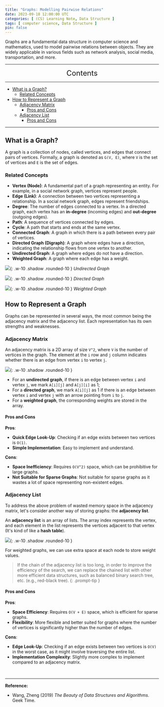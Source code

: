 ```yaml
---
title: "Graphs: Modelling Pairwise Relations"
date: 2023-09-18 12:00:00 UTC
categories: [ (CS) Learning Note, Data Structure ]
tags: [ computer science, Data Structure ]
pin: false
---
```


Graphs are a fundamental data structure in computer science and mathematics, used to model pairwise relations between objects. They are widely applicable in various fields such as network analysis, social media, transportation, and more.

---
<center><font size='5'> Contents </font></center>

---

<!-- TOC -->
  * [What is a Graph?](#what-is-a-graph)
    * [Related Concepts](#related-concepts)
  * [How to Represent a Graph](#how-to-represent-a-graph)
    * [Adjacency Matrix](#adjacency-matrix)
      * [Pros and Cons](#pros-and-cons)
    * [Adjacency List](#adjacency-list)
      * [Pros and Cons](#pros-and-cons-1)
<!-- TOC -->

---

## What is a Graph?

A graph is a collection of nodes, called vertices, and edges that connect pairs of vertices. Formally, a graph is denoted as `G(V, E)`, where `V` is the set of vertices and `E` is the set of edges.

### Related Concepts

- **Vertex (Node)**: A fundamental part of a graph representing an entity. For example, in a social network graph, vertices represent people.
- **Edge (Link)**: A connection between two vertices representing a relationship. In a social network graph, edges represent friendships.
- **Degree**: The number of edges connected to a vertex. In a directed graph, each vertex has an **in-degree** (incoming edges) and **out-degree** (outgoing edges).
- **Path**: A sequence of vertices connected by edges.
- **Cycle**: A path that starts and ends at the same vertex.
- **Connected Graph**: A graph in which there is a path between every pair of vertices.
- **Directed Graph (Digraph)**: A graph where edges have a direction, indicating the relationship flows from one vertex to another.
- **Undirected Graph**: A graph where edges do not have a direction.
- **Weighted Graph**: A graph where each edge has a weight.

![](https://i.postimg.cc/cJ4xN0mb/g1.png){: .w-10 .shadow .rounded-10 }
_Undirected Graph_

![](https://i.postimg.cc/7Lv3Btnh/g2.png){: .w-10 .shadow .rounded-10 }
_Directed Graph_

![](https://i.postimg.cc/SKWWHLgr/g3.png){: .w-10 .shadow .rounded-10 }
_Weighted Graph_

## How to Represent a Graph

Graphs can be represented in several ways, the most common being the adjacency matrix and the adjacency list. Each representation has its own strengths and weaknesses.

### Adjacency Matrix

An adjacency matrix is a 2D array of size `V^2`, where `V` is the number of vertices in the graph. The element at the `i` row and `j` column indicates whether there is an edge from vertex `i` to vertex `j`.

![](https://i.postimg.cc/cL394nDK/g4.png){: .w-10 .shadow .rounded-10 }

- For an **undirected graph**, if there is an edge between vertex `i` and vertex `j`, we mark `A[i][j]` and `A[j][i]` as 1;
- For a **directed graph**, we mark `A[i][j]` as 1 if there is an edge between vertex `i` and vertex `j` with an arrow pointing from `i` to `j`.
- For a **weighted graph**, the corresponding weights are stored in the array.

#### Pros and Cons

**Pros**:
- **Quick Edge Look-Up**: Checking if an edge exists between two vertices is `O(1)`.
- **Simple Implementation**: Easy to implement and understand.

**Cons**:
- **Space Inefficiency**: Requires `O(V^2)` space, which can be prohibitive for large graphs.
- **Not Suitable for Sparse Graphs**: Not suitable for sparse graphs as it wastes a lot of space representing non-existent edges.

### Adjacency List

To address the above problem of wasted memory space in the adjacency matrix, let's consider another way of storing graphs: the **adjacency list**.

An **adjacency list** is an array of lists. The array index represents the vertex, and each element in the list represents the vertices adjacent to that vertex (It's kind of like a **hash table**). 

![](https://i.postimg.cc/gktjkwwP/g5.png){: .w-10 .shadow .rounded-10 }

For weighted graphs, we can use extra space at each node to store weight values.

> If the chain of the adjacency list is too long, in order to improve the efficiency of the search, we can replace the chained list with other more efficient data structures, such as balanced binary search tree, etc. (e.g., red-black tree).
{: .prompt-tip }

#### Pros and Cons

**Pros**:
- **Space Efficiency**: Requires `O(V + E)` space, which is efficient for sparse graphs.
- **Flexibility**: More flexible and better suited for graphs where the number of vertices is significantly higher than the number of edges.

**Cons**:
- **Edge Look-Up**: Checking if an edge exists between two vertices is `O(V)` in the worst case, as it might involve traversing the entire list.
- **Implementation Complexity**: Slightly more complex to implement compared to an adjacency matrix.

<br>

---

**Reference:**

- Wang, Zheng (2019) _The Beauty of Data Structures and Algorithms_. Geek Time.
